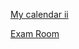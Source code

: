 [My calendar ii](https://leetcode.com/problems/my-calendar-ii/)

[Exam Room](https://leetcode.com/problems/exam-room/)
